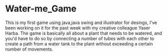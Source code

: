 # Water-me_Game
This is my first game using java,java swing and illustrator for desings, I've been working on it for the past week with my creative colleague Yaser Harba. The game is basically all about a plant that needs to be watered, and you'd have to do so by connecting a number of tubes with each other to create a path from a water tank to the plant without exceeding a certain number of movements.
